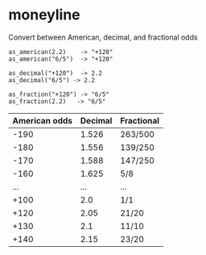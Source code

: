 # moneyline
Convert between American, decimal, and fractional odds

```
as_american(2.2)    -> "+120"
as_american("6/5")  -> "+120"

as_decimal("+120")  -> 2.2
as_decimal("6/5") -> 2.2

as_fraction("+120") -> "6/5"
as_fraction(2.2)   -> "6/5"
```

| American odds | Decimal   | Fractional|
| :---          | :---      | :---      |
| -190          | 1.526     | 263/500   |
| -180          | 1.556     | 139/250   |
| -170          | 1.588     | 147/250   |
| -160          | 1.625     | 5/8       |
|  ...          | ...       | ...       |
| +100          | 2.0       | 1/1       |
| +120          | 2.05      | 21/20     |
| +130          | 2.1       | 11/10     |
| +140          | 2.15      | 23/20     |
